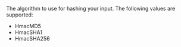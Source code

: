 The algorithm to use for hashing your input. The following values are supported:
* HmacMD5
* HmacSHA1
* HmacSHA256

